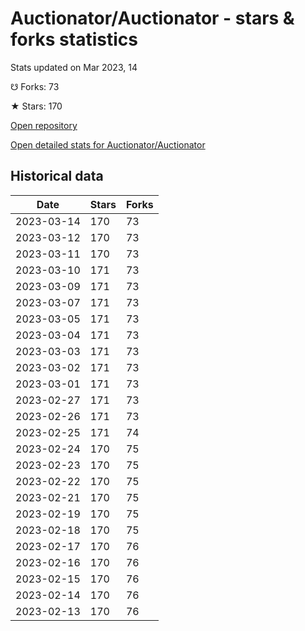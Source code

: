 # Auctionator/Auctionator - stars & forks statistics

Stats updated on Mar 2023, 14

☋ Forks: 73

★ Stars: 170

[Open repository](https://github.com/Auctionator/Auctionator)

[Open detailed stats for Auctionator/Auctionator](https://reviewgithub.com/rep/Auctionator/Auctionator)

## Historical data
| Date | Stars | Forks |
|------|-------|-------|
| 2023-03-14 | 170 | 73 | 
| 2023-03-12 | 170 | 73 | 
| 2023-03-11 | 170 | 73 | 
| 2023-03-10 | 171 | 73 | 
| 2023-03-09 | 171 | 73 | 
| 2023-03-07 | 171 | 73 | 
| 2023-03-05 | 171 | 73 | 
| 2023-03-04 | 171 | 73 | 
| 2023-03-03 | 171 | 73 | 
| 2023-03-02 | 171 | 73 | 
| 2023-03-01 | 171 | 73 | 
| 2023-02-27 | 171 | 73 | 
| 2023-02-26 | 171 | 73 | 
| 2023-02-25 | 171 | 74 | 
| 2023-02-24 | 170 | 75 | 
| 2023-02-23 | 170 | 75 | 
| 2023-02-22 | 170 | 75 | 
| 2023-02-21 | 170 | 75 | 
| 2023-02-19 | 170 | 75 | 
| 2023-02-18 | 170 | 75 | 
| 2023-02-17 | 170 | 76 | 
| 2023-02-16 | 170 | 76 | 
| 2023-02-15 | 170 | 76 | 
| 2023-02-14 | 170 | 76 | 
| 2023-02-13 | 170 | 76 | 

